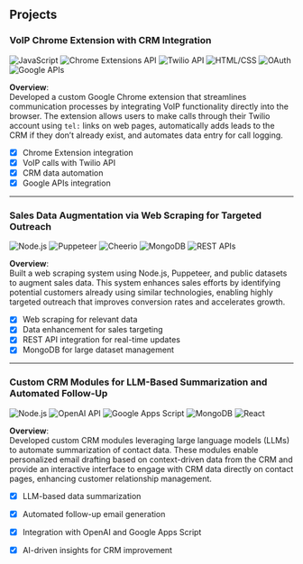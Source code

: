 ## **Projects**

### **VoIP Chrome Extension with CRM Integration**  
![JavaScript](https://img.shields.io/badge/JavaScript-F7DF1E?style=for-the-badge&logo=javascript&logoColor=black) ![Chrome Extensions API](https://img.shields.io/badge/Chrome_Extensions_API-4285F4?style=for-the-badge&logo=google-chrome&logoColor=white) ![Twilio API](https://img.shields.io/badge/Twilio_API-F22F46?style=for-the-badge&logo=twilio&logoColor=white) ![HTML/CSS](https://img.shields.io/badge/HTML/CSS-E34F26?style=for-the-badge&logo=html5&logoColor=white) ![OAuth](https://img.shields.io/badge/OAuth-3F9F7F?style=for-the-badge&logo=oauth&logoColor=white) ![Google APIs](https://img.shields.io/badge/Google_APIs-4285F4?style=for-the-badge&logo=google&logoColor=white)

**Overview**:  
Developed a custom Google Chrome extension that streamlines communication processes by integrating VoIP functionality directly into the browser. The extension allows users to make calls through their Twilio account using `tel:` links on web pages, automatically adds leads to the CRM if they don’t already exist, and automates data entry for call logging.

- [x] Chrome Extension integration  
- [x] VoIP calls with Twilio API  
- [x] CRM data automation  
- [x] Google APIs integration

---

### **Sales Data Augmentation via Web Scraping for Targeted Outreach**  
![Node.js](https://img.shields.io/badge/Node.js-339933?style=for-the-badge&logo=node.js&logoColor=white) ![Puppeteer](https://img.shields.io/badge/Puppeteer-40B5A4?style=for-the-badge&logo=puppeteer&logoColor=white) ![Cheerio](https://img.shields.io/badge/Cheerio-F7B500?style=for-the-badge&logoColor=white) ![MongoDB](https://img.shields.io/badge/MongoDB-47A248?style=for-the-badge&logo=mongodb&logoColor=white) ![REST APIs](https://img.shields.io/badge/REST_APIs-0052CC?style=for-the-badge&logo=rest-api&logoColor=white)

**Overview**:  
Built a web scraping system using Node.js, Puppeteer, and public datasets to augment sales data. This system enhances sales efforts by identifying potential customers already using similar technologies, enabling highly targeted outreach that improves conversion rates and accelerates growth.

- [x] Web scraping for relevant data  
- [x] Data enhancement for sales targeting  
- [x] REST API integration for real-time updates  
- [x] MongoDB for large dataset management

---

### **Custom CRM Modules for LLM-Based Summarization and Automated Follow-Up**  
![Node.js](https://img.shields.io/badge/Node.js-339933?style=for-the-badge&logo=node.js&logoColor=white) ![OpenAI API](https://img.shields.io/badge/OpenAI_API-412991?style=for-the-badge&logo=openai&logoColor=white) ![Google Apps Script](https://img.shields.io/badge/Google_Apps_Script-34A853?style=for-the-badge&logo=google&logoColor=white) ![MongoDB](https://img.shields.io/badge/MongoDB-47A248?style=for-the-badge&logo=mongodb&logoColor=white) ![React](https://img.shields.io/badge/React-61DAFB?style=for-the-badge&logo=react&logoColor=white)

**Overview**:  
Developed custom CRM modules leveraging large language models (LLMs) to automate summarization of contact data. These modules enable personalized email drafting based on context-driven data from the CRM and provide an interactive interface to engage with CRM data directly on contact pages, enhancing customer relationship management.

- [x] LLM-based data summarization  
- [x] Automated follow-up email generation  
- [x] Integration with OpenAI and Google Apps Script  
- [x] AI-driven insights for CRM improvement  

